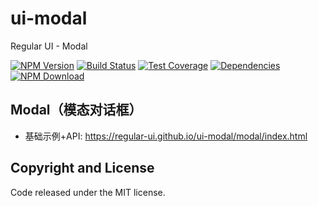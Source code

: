 # ui-modal

Regular UI - Modal

[![NPM Version][npm-img]][npm-url]
[![Build Status][travis-img]][travis-url]
[![Test Coverage][coveralls-img]][coveralls-url]
[![Dependencies][david-img]][david-url]
[![NPM Download][download-img]][download-url]

[npm-img]: http://img.shields.io/npm/v/rgui-modal.svg?style=flat-square
[npm-url]: http://npmjs.org/package/rgui-modal
[travis-img]: https://img.shields.io/travis/regular-ui/ui-modal.svg?style=flat-square
[travis-url]: https://travis-ci.org/regular-ui/ui-modal
[coveralls-img]: https://img.shields.io/coveralls/regular-ui/ui-modal.svg?style=flat-square
[coveralls-url]: https://coveralls.io/r/regular-ui/ui-modal
[david-img]: http://img.shields.io/david/regular-ui/ui-modal.svg?style=flat-square
[david-url]: https://david-dm.org/regular-ui/ui-modal
[download-img]: https://img.shields.io/npm/dm/rgui-modal.svg?style=flat-square
[download-url]: https://npmjs.org/package/rgui-modal

## Modal（模态对话框）

- 基础示例+API: https://regular-ui.github.io/ui-modal/modal/index.html

## Copyright and License

Code released under the MIT license.
